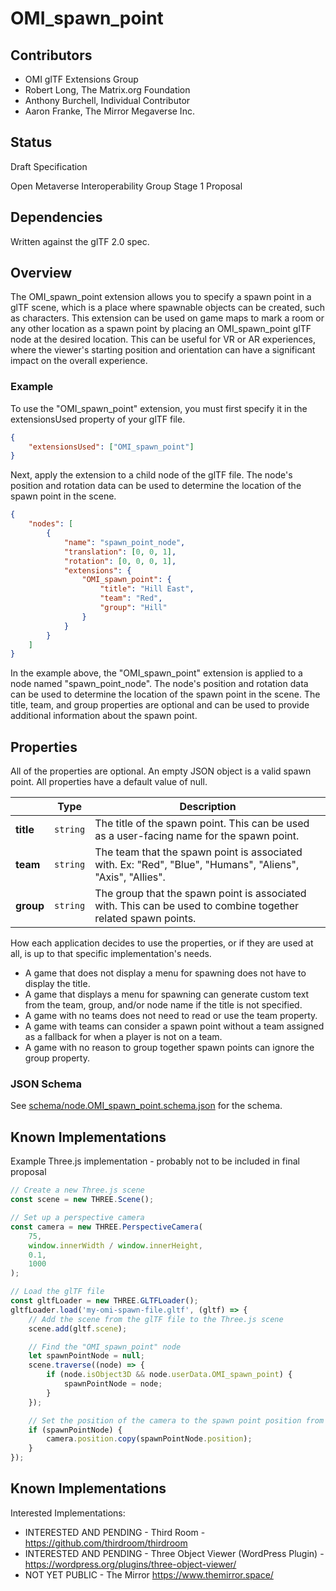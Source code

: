 # OMI_spawn_point

## Contributors

* OMI glTF Extensions Group
* Robert Long, The Matrix.org Foundation
* Anthony Burchell, Individual Contributor
* Aaron Franke, The Mirror Megaverse Inc.

## Status

Draft Specification

Open Metaverse Interoperability Group Stage 1 Proposal

## Dependencies

Written against the glTF 2.0 spec.

## Overview

The OMI_spawn_point extension allows you to specify a spawn point in a glTF scene, which is a place where spawnable objects can be created, such as characters. This extension can be used on game maps to mark a room or any other location as a spawn point by placing an OMI_spawn_point glTF node at the desired location. This can be useful for VR or AR experiences, where the viewer's starting position and orientation can have a significant impact on the overall experience.

### Example

To use the "OMI_spawn_point" extension, you must first specify it in the extensionsUsed property of your glTF file.

```json
{
    "extensionsUsed": ["OMI_spawn_point"]
}
```

Next, apply the extension to a child node of the glTF file. The node's position and rotation data can be used to determine the location of the spawn point in the scene.

```json
{
    "nodes": [
        {
            "name": "spawn_point_node",
            "translation": [0, 0, 1],
            "rotation": [0, 0, 0, 1],
            "extensions": {
                "OMI_spawn_point": {
                    "title": "Hill East",
                    "team": "Red",
                    "group": "Hill"
                }
            }
        }
    ]
}
```

In the example above, the "OMI_spawn_point" extension is applied to a node named "spawn_point_node". The node's position and rotation data can be used to determine the location of the spawn point in the scene. The title, team, and group properties are optional and can be used to provide additional information about the spawn point.

## Properties

All of the properties are optional. An empty JSON object is a valid spawn point. All properties have a default value of null.

|           | Type     | Description                                                                                                   |
| ----------| -------- | ------------------------------------------------------------------------------------------------------------- |
| **title** | `string` | The title of the spawn point. This can be used as a user-facing name for the spawn point.                     |
| **team**  | `string` | The team that the spawn point is associated with. Ex: "Red", "Blue", "Humans", "Aliens", "Axis", "Allies".    |
| **group** | `string` | The group that the spawn point is associated with. This can be used to combine together related spawn points. |

How each application decides to use the properties, or if they are used at all, is up to that specific implementation's needs.

* A game that does not display a menu for spawning does not have to display the title.
* A game that displays a menu for spawning can generate custom text from the team, group, and/or node name if the title is not specified.
* A game with no teams does not need to read or use the team property.
* A game with teams can consider a spawn point without a team assigned as a fallback for when a player is not on a team.
* A game with no reason to group together spawn points can ignore the group property.

### JSON Schema

See [schema/node.OMI_spawn_point.schema.json](schema/node.OMI_spawn_point.schema.json) for the schema.

## Known Implementations

Example Three.js implementation - probably not to be included in final proposal

```js
// Create a new Three.js scene
const scene = new THREE.Scene();

// Set up a perspective camera
const camera = new THREE.PerspectiveCamera(
    75,
    window.innerWidth / window.innerHeight,
    0.1,
    1000
);

// Load the glTF file
const gltfLoader = new THREE.GLTFLoader();
gltfLoader.load('my-omi-spawn-file.gltf', (gltf) => {
    // Add the scene from the glTF file to the Three.js scene
    scene.add(gltf.scene);

    // Find the "OMI_spawn_point" node
    let spawnPointNode = null;
    scene.traverse((node) => {
        if (node.isObject3D && node.userData.OMI_spawn_point) {
            spawnPointNode = node;
        }
    });

    // Set the position of the camera to the spawn point position from the source node data.
    if (spawnPointNode) {
        camera.position.copy(spawnPointNode.position);
    }
});
```

## Known Implementations

Interested Implementations:
* INTERESTED AND PENDING - Third Room - https://github.com/thirdroom/thirdroom
* INTERESTED AND PENDING - Three Object Viewer (WordPress Plugin) - https://wordpress.org/plugins/three-object-viewer/
* NOT YET PUBLIC - The Mirror https://www.themirror.space/
